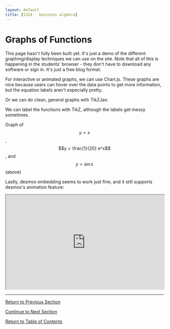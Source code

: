 ```yaml
---
layout: default
title: [1324 - business algebra]
---
```


Graphs of Functions
===

This page hasn't fully been built yet.  It's just a demo of the different graphing/display techniques we can use on the site.  Note that all of this is happening in the students' browser - they don't have to download any software or sign in.  It's just a free blog format.

For interactive or animated graphs, we can use Chart.js.  These graphs are nice because users can hover over the data points to get more information, but the equation labels aren't especially pretty.

<div>
    <canvas id="myChart"></canvas>
</div>

Or we can do clean, general graphs with TikZJax:

<script type="text/tikz">
  \begin{tikzpicture}
    \draw (0,0) circle (0.5in);
    \draw [help lines] (-2,0) grid (2,4); 
    \draw [->] (-2.2,0) -- (2.2,0); 
    \draw [->] (0,0) -- (0,4.2); 
    \draw [green, thick, domain=-2:2] plot (\x, {4-\x*\x}); 
    \draw [domain=-2:2, samples=50] plot (\x, {1+cos(pi*\x r)});
  \end{tikzpicture}
</script>

We can label the functions with TikZ, although the labels get messy sometimes.

<script type="text/tikz">
  \begin{tikzpicture}[domain=0:4] 
    \draw[very thin,color=gray] (-0.1,-1.1) grid (3.9,3.9);
    \draw[->] (-0.2,0) -- (4.2,0) node[right] {$x$}; 
    \draw[->] (0,-1.2) -- (0,4.2) node[above] {$y$};
    \draw[color=red]    plot (\x,\x)             node[right] {$f\,\,(x)$}; 
    \draw[color=blue]   plot (\x,{sin(\x r)})    node[right] {$h\,\,(x)$}; 
    \draw[color=orange] plot (\x,{0.05*exp(\x)}) node[right] {$g\,\,(x)$};
  \end{tikzpicture}
</script>
Graph of $$y = x$$, $$y = \frac{1}{20} e^x$$, and $$y = \sin{x}$$ (above)

Lastly, desmos embedding seems to work just fine, and it still supports desmos's animation feature:

<iframe src="https://www.desmos.com/calculator/fs3lx8gptb" style="min-height:300px" width="100%"></iframe>
<script>
  // When using an embedded Desmos plot, the page normally displays an alert when the user tries to leave.  This script disables that alert.
  window.onbeforeunload = null;
</script>

---

[Return to Previous Section](1-1-b-function-definitions.html)

[Continue to Next Section](1-3-quadratic-functions.html)

[Return to Table of Contents](00-index.html)

<script src="../Graphing Tools/chart.js">
</script>

<script src="../Graphing Tools/chartjs-plugin-functions.js">
</script>

<script src="1-2-graphs-of-functions.js">// Creates local chart and handles events
</script>